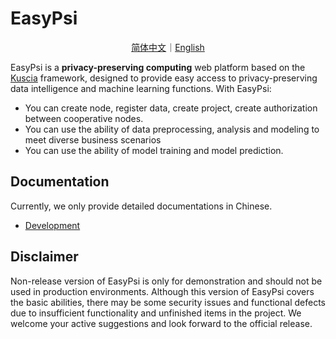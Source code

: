 # EasyPsi

<p align="center">
<a href="./README.zh-CN.md">简体中文</a>｜<a href="./README.md">English</a>
</p>

EasyPsi is a **privacy-preserving computing** web platform based on the [Kuscia](https://github.com/secretflow/kuscia) framework, designed to provide easy access to privacy-preserving data intelligence and machine learning functions. With EasyPsi:

* You can create node, register data, create project, create authorization between cooperative nodes.
* You can use the ability of data preprocessing, analysis and modeling to meet diverse business scenarios
* You can use the ability of model training and model prediction.

## Documentation

Currently, we only provide detailed documentations in Chinese.

- [Development](./docs/development/build_easypsi_cn.md)

## Disclaimer

Non-release version of EasyPsi is only for demonstration and should not be used in production environments.
Although this version of EasyPsi covers the basic abilities, there may be some security issues and functional defects due to insufficient functionality and unfinished items in the project.
We welcome your active suggestions and look forward to the official release.
